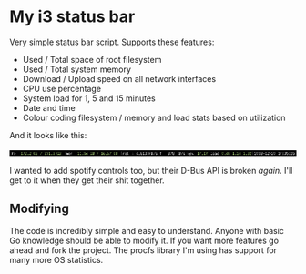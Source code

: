 # My i3 status bar

Very simple status bar script. Supports these features:

- Used / Total space of root filesystem
- Used / Total system memory
- Download / Upload speed on all network interfaces
- CPU use percentage
- System load for 1, 5 and 15 minutes
- Date and time
- Colour coding filesystem / memory and load stats based on utilization

And it looks like this:

![Screenshot](https://raw.githubusercontent.com/Fornax96/i3fstatus/master/screenshot.png)

I wanted to add spotify controls too, but their D-Bus API is broken _again_.
I'll get to it when they get their shit together.

## Modifying

The code is incredibly simple and easy to understand. Anyone with basic Go
knowledge should be able to modify it. If you want more features go ahead and
fork the project. The procfs library I'm using has support for many more OS
statistics.
